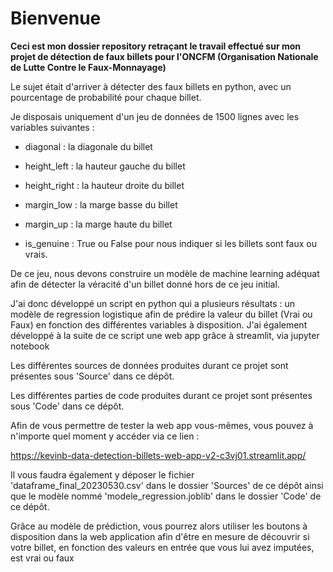 # Bienvenue 

__Ceci est mon dossier repository retraçant le travail effectué sur mon projet de détection de faux billets pour l'ONCFM (Organisation Nationale de Lutte Contre le Faux-Monnayage)__

Le sujet était d'arriver à détecter des faux billets en python, avec un pourcentage de probabilité pour chaque billet.

Je disposais uniquement d'un jeu de données de 1500 lignes avec les variables suivantes :

- diagonal : la diagonale du billet

- height_left : la hauteur gauche du billet

- height_right : la hauteur droite du billet

- margin_low : la marge basse du billet

- margin_up : la marge haute du billet

- is_genuine : True ou False pour nous indiquer si les billets sont faux ou vrais.


De ce jeu, nous devons construire un modèle de machine learning adéquat afin de détecter la véracité d'un billet donné hors de ce jeu initial.

J'ai donc développé un script en python qui a plusieurs résultats : un modèle de regression logistique afin de prédire la valeur du billet (Vrai ou Faux) en fonction des différentes variables à disposition.
J'ai également développé à la suite de ce script une web app grâce à streamlit, via jupyter notebook

Les différentes sources de données produites durant ce projet sont présentes sous 'Source' dans ce dépôt.

Les différentes parties de code produites durant ce projet sont présentes sous 'Code' dans ce dépôt.

Afin de vous permettre de tester la web app vous-mêmes, vous pouvez à n'importe quel moment y accéder via ce lien :

https://kevinb-data-detection-billets-web-app-v2-c3vj01.streamlit.app/

Il vous faudra également y déposer le fichier 'dataframe_final_20230530.csv' dans le dossier 'Sources' de ce dépôt ainsi que le modèle nommé 'modele_regression.joblib' dans le dossier 'Code' de ce dépôt.

Grâce au modèle de prédiction, vous pourrez alors utiliser les boutons à disposition dans la web application afin d'être en mesure de découvrir si votre billet, en fonction des valeurs en entrée que vous lui avez imputées, est vrai ou faux
